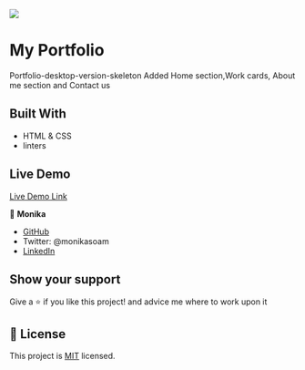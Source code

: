 ![](https://img.shields.io/badge/Microverse-blueviolet)
# My Portfolio

Portfolio-desktop-version-skeleton
Added Home section,Work cards, About me section and Contact us



## Built With

- HTML & CSS
- linters

## Live Demo
[Live Demo Link](https://monika-soam.github.io)

 

👤 **Monika**

- [GitHub](https://github.com/monika-soam)
- Twitter: @monikasoam
- [LinkedIn](linkedin.com/in/monika-soam-✓-16b59925)



## Show your support

Give a ⭐️ if you like this project! and advice me where to work upon it


## 📝 License

This project is [MIT](./MIT.md) licensed.

